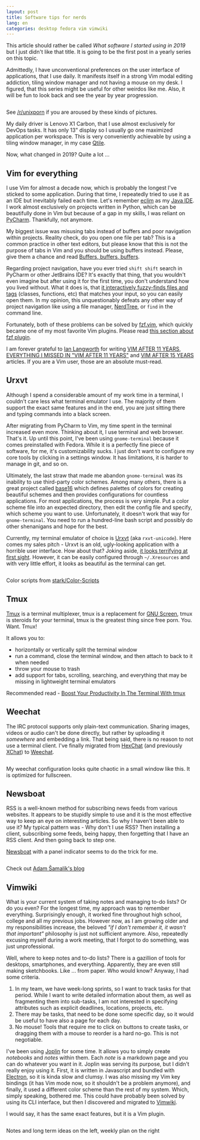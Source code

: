 ```yaml
---
layout: post
title: Software tips for nerds
lang: en
categories: desktop fedora vim vimwiki
---
```


This article should rather be called _What software I started using in 2019_ but I just didn't like that title. It is going to be the first post in a yearly series on this topic.

Admittedly, I have unconventional preferences on the user interface of applications, that I use daily. It manifests itself in a strong Vim modal editing addiction, tiling window manager and not having a mouse on my desk. I figured, that this series might be useful for other weirdos like me. Also, it will be fun to look back and see the year by year progression. 

<div class="text-center img-row row">
  <a href="/files/img/2019-desktop.png">
    <img src="/files/img/2019-desktop-thumb.png" alt="" />
  </a>
  <p>
    See <a href="https://www.reddit.com/r/unixporn/">/r/unixporn</a> if you are aroused by these kinds of pictures.
  </p>
</div>

My daily driver is Lenovo X1 Carbon, that I use almost exclusively for DevOps tasks. It has only 13" display so I usually go one maximized application per workspace. This is very conveniently achievable by using a tiling window manager, in my case [Qtile][qtile].

Now, what changed in 2019? Quite a lot ...


## Vim for everything

I use Vim for almost a decade now, which is probably the longest I've sticked to some application. During that time, I repeatedly tried to use it as an IDE but inevitably failed each time. Let's remember [eclim][eclim] as my [Java IDE][my-java-ide]. I work almost exclusively on projects written in Python, which can be beautifully done in Vim but because of a gap in my skills, I was reliant on [PyCharm][pycharm]. Thankfully, not anymore.

My biggest issue was misusing tabs instead of buffers and poor navigation within projects. Reality check, do you open one file per tab? This is a common practice in other text editors, but please know that this is not the purpose of tabs in Vim and you should be using buffers instead. Please, give them a chance and read [Buffers, buffers, buffers][buffers].

Regarding project navigation, have you ever tried `shift shift` search in PyCharm or other JetBrains IDE? It's exactly that thing, that you wouldn't even imagine but after using it for the first time, you don't understand how you lived without. What it does is, that [it interactively fuzzy-finds files and tags][shift-shift] (classes, functions, etc) that matches your input, so you can easily open them. In my opinion, this unquestionably defeats any other way of project navigation like using a file manager, [NerdTree][nerdtree], or `find` in the command line.

Fortunately, both of these problems can be solved by [fzf.vim][fzf-vim], which quickly became one of my most favorite Vim plugins. Please read [this section about fzf plugin][fzf-blog].


I am forever grateful to [Ian Langworth][statico] for writing [VIM AFTER 11 YEARS][vim-after-11-years], [EVERYTHING I MISSED IN "VIM AFTER 11 YEARS"][everything-i-missed-in-vim-after-11-years] and [VIM AFTER 15 YEARS][vim-after-15-years] articles. If you are a Vim user, those are an absolute must-read.


## Urxvt

Although I spend a considerable amount of my work time in a terminal, I couldn't care less what terminal emulator I use. The majority of them support the exact same features and in the end, you are just sitting there and typing commands into a black screen.

After migrating from PyCharm to Vim, my time spent in the terminal increased even more. Thinking about it, I use terminal and web browser. That's it. Up until this point, I've been using `gnome-terminal` because it comes preinstalled with Fedora. While it is a perfectly fine piece of software, for me, it's customizability sucks. I just don't want to configure my core tools by clicking in a settings window. It has limitations, it is harder to manage in git, and so on.

Ultimately, the last straw that made me abandon `gnome-terminal` was its inability to use third-party color schemes. Among many others, there is a great project called [base16][base16] which defines palettes of colors for creating beautiful schemes and then provides configurations for countless applications. For most applications, the process is very simple. Put a color scheme file into an expected directory, then edit the config file and specify, which scheme you want to use. Unfortunately, it doesn't work that way for `gnome-terminal`. You need to run a hundred-line bash script and possibly do other shenanigans and hope for the best.

Currently, my terminal emulator of choice is [Urxvt][Urxvt] (aka `rxvt-unicode`). Here comes my sales pitch - Urxvt is an old, ugly-looking application with a horrible user interface. How about that? Joking aside, [it looks terrifying at first sight][urxvt-default-screenshot]. However, it can be easily configured through `~/.Xresources` and with very little effort, it looks as beautiful as the terminal can get.

<div class="text-center img-row row">
  <img src="/files/img/urxvt.png" alt="" />
  <p>Color scripts from <a href="https://github.com/stark/Color-Scripts">stark/Color-Scripts</a></p>
</div>


## Tmux

[Tmux][tmux] is a terminal multiplexer, tmux is a replacement for [GNU Screen][screen], tmux is steroids for your terminal, tmux is the greatest thing since free porn. You. Want. Tmux!

It allows you to:

- horizontally or vertically split the terminal window
- run a command, close the terminal window, and then attach to back to it when needed
- throw your mouse to trash
- add support for tabs, scrolling, searching, and everything that may be missing in lightweight terminal emulators

Recommended read - [Boost Your Productivity In The Terminal With tmux][tmux-how-to]


## Weechat

The IRC protocol supports only plain-text communication. Sharing images, videos or audio can't be done directly, but rather by uploading it _somewhere_ and embedding a link. That being said, there is no reason to not use a terminal client. I've finally migrated from [HexChat][hexchat] (and previously [XChat][xchat]) to [Weechat][weechat].

<div class="text-center img-row row">
  <img src="/files/img/weechat.png" alt="" />
  <p>
    My weechat configuration looks quite chaotic in a small window like this.
	It is optimized for fullscreen.
  </p>
</div>


## Newsboat

RSS is a well-known method for subscribing news feeds from various websites. It appears to be stupidly simple to use and it is the most effective way to keep an eye on interesting articles. So why I haven't been able to use it? My typical pattern was - Why don't I use RSS? Then installing a client, subscribing some feeds, being happy, then forgetting that I have an RSS client. And then going back to step one.

[Newsboat][newsboat] with a panel indicator seems to do the trick for me.

<div class="text-center img-row row">
  <img src="/files/img/newsboat.png" alt="" />
  <p>
    Check out <a href="https://blog.samalik.com/">Adam Šamalík's blog</a>
  </p>
</div>


## Vimwiki

What is your current system of taking notes and managing to-do lists? Or do you even? For the longest time, my approach was to remember everything. Surprisingly enough, it worked fine throughout high school, college and all my previous jobs. However now, as I am growing older and my responsibilities increase, the beloved _"if I don't remember it, it wasn't that important"_ philosophy is just not sufficient anymore. Also, repeatedly excusing myself during a work meeting, that I forgot to do something, was just unprofessional.

Well, where to keep notes and to-do lists? There is a gazillion of tools for desktops, smartphones, and everything. Apparently, they are even still making sketchbooks. Like ... from paper. Who would know? Anyway, I had some criteria.

1. In my team, we have week-long sprints, so I want to track tasks for that period. While I want to write detailed information about them, as well as fragmenting them into sub-tasks, I am not interested in specifying attributes such as explicit deadlines, locations, projects, etc.
2. There may be tasks, that need to be done some specific day, so it would be useful to have also a page for each day.
3. No mouse! Tools that require me to click on buttons to create tasks, or dragging them with a mouse to reorder is a hard no-go. This is not negotiable.


I've been using [Joplin][joplin] for some time. It allows you to simply create _notebooks_ and _notes_ within them. Each _note_ is a markdown page and you can do whatever you want in it. Joplin was serving its purpose, but I didn't really enjoy using it. First, it is written in Javascript and bundled with [Electron][electron], so it is kinda slow and clumsy. I was also missing my Vim key bindings (it has Vim mode now, so it shouldn't be a problem anymore), and finally, it used a different color scheme than the rest of my system. Which, simply speaking, bothered me. This could have probably been solved by using its CLI interface, but then I discovered and migrated to [Vimwiki][vimwiki].

I would say, it has the same exact features, but it is a Vim plugin.

<div class="text-center img-row row">
  <img src="/files/img/vimwiki.png" alt="" />
  <p>Notes and long term ideas on the left, weekly plan on the right</p>
</div>




[qtile]: http://www.qtile.org/
[eclim]: http://eclim.org/
[my-java-ide]: http://www.abclinuxu.cz/desktopy/frostyx-20131207
[pycharm]: https://www.jetbrains.com/pycharm/
[buffers]: https://statico.github.io/vim3.html#buffers-buffers-buffers
[nerdtree]: https://github.com/preservim/nerdtree
[fzf-vim]: https://github.com/junegunn/fzf.vim
[fzf-blog]: https://statico.github.io/vim3.html#fzf 
[shift-shift]: https://s3.amazonaws.com/media-p.slid.es/uploads/eliorboukhobza/images/959142/searcheverywhere.gif
[statico]: https://github.com/statico
[vim-after-11-years]: https://statico.github.io/vim.html
[everything-i-missed-in-vim-after-11-years]: https://statico.github.io/vim2.html
[vim-after-15-years]: https://statico.github.io/vim3.html
[joplin]: https://joplinapp.org/
[electron]: https://electronjs.org/
[vimwiki]: https://github.com/vimwiki/vimwiki
[base16]: https://github.com/chriskempson/base16
[urxvt]: http://software.schmorp.de/pkg/rxvt-unicode.html
[urxvt-default-screenshot]: https://i0.wp.com/www.linuxlinks.com/wp-content/uploads/2018/01/Screenshot-urxvt.jpg?resize=768%2C535&ssl=1
[tmux]: https://github.com/tmux/tmux/wiki
[tmux-how-to]: https://thevaluable.dev/tmux-boost-productivity-terminal/
[screen]: https://www.gnu.org/software/screen/
[hexchat]: https://hexchat.github.io/
[xchat]: http://xchat.org/
[weechat]: https://weechat.org/
[newsboat]: https://newsboat.org/
